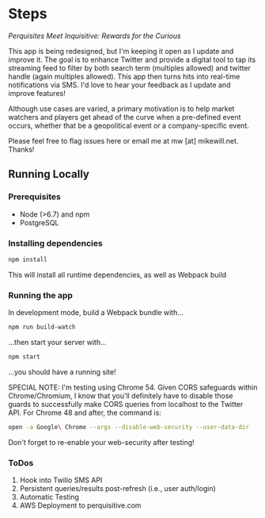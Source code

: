 # Steps

_Perquisites Meet Inquisitive: Rewards for the Curious_

This app is being redesigned, but I'm keeping it open as I update and improve it.
The goal is to enhance Twitter and provide a digital tool to tap its streaming
feed to filter by both search term (multiples allowed) and twitter handle (again multiples
allowed). This app then turns hits into real-time notifications via SMS. I'd love
to hear your feedback as I update and improve features!

Although use cases are varied, a primary motivation is to help market watchers
and players get ahead of the curve when a pre-defined event occurs, whether that
be a geopolitical event or a company-specific event.

Please feel free to flag issues here or email me at mw [at] mikewill.net. Thanks!

## Running Locally

### Prerequisites
- Node (>6.7) and npm
- PostgreSQL

### Installing dependencies

```sh
npm install
```

This will install all runtime dependencies, as well as Webpack build


### Running the app

In development mode, build a Webpack bundle with...

```sh
npm run build-watch
```

...then start your server with...

```sh
npm start
```

...you should have a running site!

SPECIAL NOTE: I'm testing using Chrome 54. Given CORS safeguards within Chrome/Chromium,
I know that you'll definitely have to disable those guards to successfully make CORS 
queries from localhost to the Twitter API. For Chrome 48 and after, the command is:

```sh
open -a Google\ Chrome --args --disable-web-security --user-data-dir
```

Don't forget to re-enable your web-security after testing!

### ToDos

1. Hook into Twilio SMS API
2. Persistent queries/results post-refresh (i.e., user auth/login)
3. Automatic Testing
4. AWS Deployment to perquisitive.com
